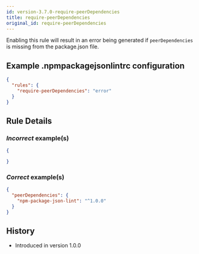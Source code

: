 ```yaml
---
id: version-3.7.0-require-peerDependencies
title: require-peerDependencies
original_id: require-peerDependencies
---
```


Enabling this rule will result in an error being generated if `peerDependencies` is missing from the package.json file.

## Example .npmpackagejsonlintrc configuration

```json
{
  "rules": {
    "require-peerDependencies": "error"
  }
}
```

## Rule Details

### *Incorrect* example(s)

```json
{

}
```

### *Correct* example(s)

```json
{
  "peerDependencies": {
    "npm-package-json-lint": "^1.0.0"
  }
}
```

## History

* Introduced in version 1.0.0
